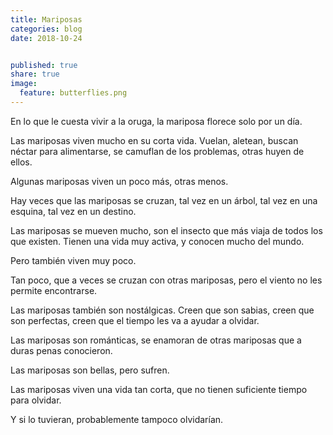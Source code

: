 ```yaml
---
title: Mariposas
categories: blog
date: 2018-10-24


published: true
share: true
image:
  feature: butterflies.png
---
```

En lo que le cuesta vivir a la oruga, la mariposa florece solo por un día.

Las mariposas viven mucho en su corta vida. Vuelan, aletean, buscan néctar para alimentarse, se camuflan de los problemas, otras huyen de ellos. 

Algunas mariposas viven un poco más, otras menos.

Hay veces que las mariposas se cruzan, tal vez en un árbol, tal vez en una esquina, tal vez en un destino.

Las mariposas se mueven mucho, son el insecto que más viaja de todos los que existen. Tienen una vida muy activa, y conocen mucho del mundo.

Pero también viven muy poco.

Tan poco, que a veces se cruzan con otras mariposas, pero el viento no les permite encontrarse.

Las mariposas también son nostálgicas. Creen que son sabias, creen que son perfectas, creen que el tiempo les va a ayudar a olvidar.

Las mariposas son románticas, se enamoran de otras mariposas que a duras penas conocieron.

Las mariposas son bellas, pero sufren.

Las mariposas viven una vida tan corta, que no tienen suficiente tiempo para olvidar.

Y si lo tuvieran, probablemente tampoco olvidarían.
